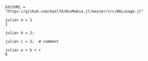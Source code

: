 ```@meta
EditURL = "https://github.com/kool7d/BioMakie.jl/master/src/WGLusage.jl"
```
```jldoctest
julia> a = 1
1

julia> b = 2;

julia> c = 3;  # comment

julia> a + b + c
6
```
